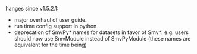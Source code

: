 hanges since v1.5.2.1:
* major overhaul of user guide.
* run time config support in python
* deprecation of SmvPy* names for datasets in favor of Smv*: e.g. users should now use SmvModule instead of SmvPyModule (these names are equivalent for the time being)


